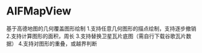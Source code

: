 # AIFMapView
基于高德地图的几何覆盖图形绘制
1.支持任意几何图形的描点绘制，支持逐步撤销
2.支持计算图形的面积，周长
3.支持替换卫星瓦片底图（需自行下载谷歌瓦片数据）
4.支持对图形的重叠，或越界判断

